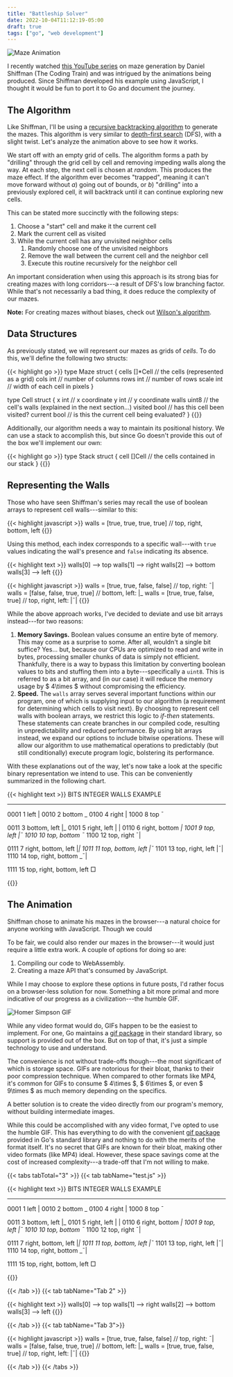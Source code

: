 ```yaml
---
title: "Battleship Solver"
date: 2022-10-04T11:12:19-05:00
draft: true
tags: ["go", "web development"]
---
```


![Maze Animation](/images/maze-generation/maze.gif)

I recently watched [this YouTube series](https://www.youtube.com/watch?v=HyK_Q5rrcr4) on maze generation by Daniel Shiffman (The Coding Train) and was intrigued by the animations being produced.  Since Shiffman developed his example using JavaScript, I thought it would be fun to port it to Go and document the journey.

<!--more-->

## The Algorithm

Like Shiffman, I'll be using a [recursive backtracking algorithm](https://en.wikipedia.org/wiki/Maze_generation_algorithm#Recursive_implementation) to generate the mazes.  This algorithm is very similar to [depth-first search](https://en.wikipedia.org/wiki/Depth-first_search) (DFS), with a slight twist.  Let's analyze the animation above to see how it works.

We start off with an empty grid of cells.  The algorithm forms a path by "drilling" through the grid cell by cell and removing impeding walls along the way.  At each step, the next cell is chosen at *random*.  This produces the maze effect.  If the algorithm ever becomes "trapped", meaning it can't move forward without *a*) going out of bounds, or *b*) "drilling" into a previously explored cell, it will backtrack until it can continue exploring new cells.

This can be stated more succinctly with the following steps:

1. Choose a "start" cell and make it the current cell
2. Mark the current cell as visited
3. While the current cell has any unvisited neighbor cells
    1. Randomly choose one of the unvisited neighbors
    2. Remove the wall between the current cell and the neighbor cell
    3. Execute this routine recursively for the neighbor cell

An important consideration when using this approach is its strong bias for creating mazes with long corridors---a result of DFS's low branching factor.  While that's not necessarily a bad thing, it does reduce the complexity of our mazes.

**Note:** For creating mazes without biases, check out [Wilson's algorithm](https://en.wikipedia.org/wiki/Maze_generation_algorithm#Wilson's_algorithm).

## Data Structures

As previously stated, we will represent our mazes as grids of *cells*.  To do this, we'll define the following two structs:

{{< highlight go >}}
type Maze struct {
    cells   []*Cell     // the cells (represented as a grid)
    cols    int         // number of columns
    rows    int         // number of rows
    scale   int         // width of each cell in pixels
}

type Cell struct {
    x       int         // x coordinate
    y       int         // y coordinate
    walls   uint8       // the cell's walls (explained in the next section...)
    visited bool        // has this cell been visited?
    current bool        // is this the current cell being evaluated?
}
{{</highlight >}}

Additionally, our algorithm needs a way to maintain its positional history.  We can use a stack to accomplish this, but since Go doesn't provide this out of the box we'll implement our own:

{{< highlight go >}}
type Stack struct {
    cell []Cell     // the cells contained in our stack
}
{{</highlight >}}

## Representing the Walls

Those who have seen Shiffman's series may recall the use of boolean arrays to represent cell walls---similar to this:

{{< highlight javascript >}}
walls = [true, true, true, true]    // top, right, bottom, left
{{</highlight >}}

Using this method, each index corresponds to a specific wall---with `true` values indicating the wall's presence and `false` indicating its absence.

{{< highlight text >}}
walls[0] --> top
walls[1] --> right
walls[2] --> bottom
walls[3] --> left
{{</highlight >}}

{{< highlight javascript >}}
walls = [true, true, false, false]   //       top, right:  ¯|
walls = [false, false, true, true]   //     bottom, left: |_
walls = [true, true, false, true]    // top, right, left: |¯|
{{</highlight >}}

While the above approach works, I've decided to deviate and use bit arrays instead---for two reasons:

1. **Memory Savings.**  Boolean values consume an entire byte of memory. This may come as a surprise to some.  After all, wouldn't a single bit suffice? Yes... but, because our CPUs are optimized to read and write in bytes, processing smaller chunks of data is simply not efficient.  Thankfully, there is a way to bypass this limitation by converting boolean values to bits and stuffing them into a byte---specifically a `uint8`.  This is referred to as a bit array, and (in our case) it will reduce the memory usage by $ 4\times $ without compromising the efficiency.
2. **Speed.**  The `walls` array serves several important functions within our program, one of which is supplying input to our algorithm (a requirement for determining which cells to visit next).  By choosing to represent cell walls with boolean arrays, we restrict this logic to *if-then* statements.  These statements can create branches in our compiled code, resulting in unpredictability and reduced performance.  By using bit arrays instead, we expand our options to include bitwise operations.  These will allow our algorithm to use mathematical operations to predictably (but still conditionally) execute program logic, bolstering its performance.

With these explanations out of the way, let's now take a look at the specific binary representation we intend to use.  This can be conveniently summarized in the following chart.

{{< highlight text >}}
BITS     INTEGER     WALLS                     EXAMPLE
----     -------     -----                     -------
0001        1        left                        |
0010        2        bottom                       _
0100        4        right                         |
1000        8        top                          ¯

0011        3        bottom, left                |_
0101        5        right, left                 | |
0110        6        right, bottom                _|
1001        9        top, left                   |¯
1010       10        top, bottom                 ¯_
1100       12        top, right                   ¯|

0111        7        right, bottom, left         |_|
1011       11        top, bottom, left           |¯_
1101       13        top, right, left            |¯|
1110       14        top, right, bottom          _¯|

1111       15        top, right, bottom, left     □

{{</highlight >}}

## The Animation

Shiffman chose to animate his mazes in the browser---a natural choice for anyone working with JavaScript.  Though we could 

To be fair, we could also render our mazes in the browser---it would just require a little extra work.  A couple of options for doing so are:

1. Compiling our code to WebAssembly.
2. Creating a maze API that's consumed by JavaScript.

While I may choose to explore these options in future posts, I'd rather focus on a browser-less solution for now.  Something a bit more primal and more indicative of our progress as a civilization---the humble GIF.

![Homer Simpson GIF](/images/maze-generation/simpson.gif)

While any video format would do, GIFs happen to be the easiest to implement.  For one, Go maintains a [gif package](https://pkg.go.dev/image/gif) in their standard library, so support is provided out of the box.  But on top of that, it's just a simple technology to use and understand.

The convenience is not without trade-offs though---the most significant of which is storage space.  GIFs are notorious for their bloat, thanks to their poor compression technique.  When compared to other formats like MP4, it's common for GIFs to consume $ 4\times $, $ 6\times $, or even $ 9\times $ as much memory depending on the specifics.

A better solution is to create the video directly from our program's memory, without building intermediate images.

While this could be accomplished with any video format, I've opted to use the humble GIF.  This has everything to do with the convenient [gif package](https://pkg.go.dev/image/gif) provided in Go's standard library and nothing to do with the merits of the format itself.  It's no secret that GIFs are known for their bloat, making other video formats (like MP4) ideal.  However, these space savings come at the cost of increased complexity---a trade-off that I'm not willing to make.

{{< tabs tabTotal="3" >}}
{{< tab tabName="test.js" >}}

{{< highlight text >}}
BITS     INTEGER     WALLS                     EXAMPLE
----     -------     -----                     -------
0001        1        left                        |
0010        2        bottom                       _
0100        4        right                         |
1000        8        top                          ¯

0011        3        bottom, left                |_
0101        5        right, left                 | |
0110        6        right, bottom                _|
1001        9        top, left                   |¯
1010       10        top, bottom                 ¯_
1100       12        top, right                   ¯|

0111        7        right, bottom, left         |_|
1011       11        top, bottom, left           |¯_
1101       13        top, right, left            |¯|
1110       14        top, right, bottom          _¯|

1111       15        top, right, bottom, left     □

{{</highlight >}}

{{< /tab >}}
{{< tab tabName="Tab 2" >}}

{{< highlight text >}}
walls[0] --> top
walls[1] --> right
walls[2] --> bottom
walls[3] --> left
{{</highlight >}}

{{< /tab >}}
{{< tab tabName="Tab 3">}}

{{< highlight javascript >}}
walls = [true, true, false, false]   //       top, right:  ¯|
walls = [false, false, true, true]   //     bottom, left: |_
walls = [true, true, false, true]    // top, right, left: |¯|
{{</highlight >}}

{{< /tab >}}
{{< /tabs >}}
